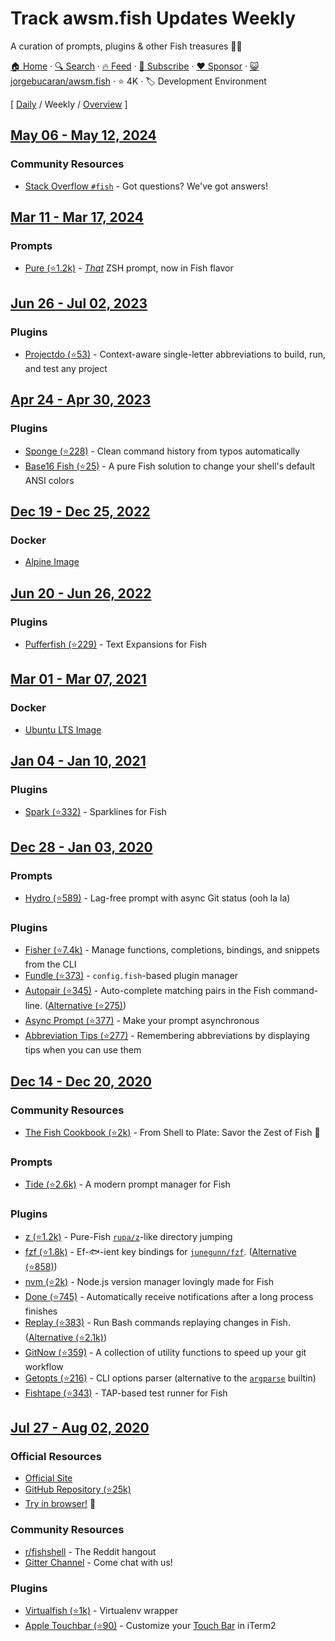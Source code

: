 # Track awsm.fish Updates Weekly

A curation of prompts, plugins & other Fish treasures 🐚💎

[🏠 Home](/README.md) · [🔍 Search](https://www.trackawesomelist.com/search/) · [🔥 Feed](https://www.trackawesomelist.com/jorgebucaran/awsm.fish/week/rss.xml) · [📮 Subscribe](https://trackawesomelist.us17.list-manage.com/subscribe?u=d2f0117aa829c83a63ec63c2f&id=36a103854c) · [❤️  Sponsor](https://github.com/sponsors/theowenyoung) · [😺 jorgebucaran/awsm.fish](https://github.com/jorgebucaran/awsm.fish) · ⭐ 4K · 🏷️ Development Environment

[ [Daily](/content/jorgebucaran/awsm.fish/README.md) / Weekly / [Overview](/content/jorgebucaran/awsm.fish/readme/README.md) ]

## [May 06 - May 12, 2024](/content/2024/19/README.md)

### Community Resources

*   [Stack Overflow `#fish`](https://stackoverflow.com/questions/tagged/fish) - Got questions? We've got answers!

## [Mar 11 - Mar 17, 2024](/content/2024/11/README.md)

### Prompts

*   [Pure (⭐1.2k)](https://github.com/pure-fish/pure/) - [*That*](https://github.com/sindresorhus/pure) ZSH prompt, now in Fish flavor

## [Jun 26 - Jul 02, 2023](/content/2023/26/README.md)

### Plugins

*   [Projectdo (⭐53)](https://github.com/paldepind/projectdo) - Context-aware single-letter abbreviations to build, run, and test any project

## [Apr 24 - Apr 30, 2023](/content/2023/17/README.md)

### Plugins

*   [Sponge (⭐228)](https://github.com/meaningful-ooo/sponge) - Clean command history from typos automatically
*   [Base16 Fish (⭐25)](https://github.com/FabioAntunes/base16-fish-shell) - A pure Fish solution to change your shell's default ANSI colors

## [Dec 19 - Dec 25, 2022](/content/2022/51/README.md)

### Docker

*   [Alpine Image](https://hub.docker.com/r/purefish/docker-fish)

## [Jun 20 - Jun 26, 2022](/content/2022/25/README.md)

### Plugins

*   [Pufferfish (⭐229)](https://github.com/nickeb96/puffer-fish) - Text Expansions for Fish

## [Mar 01 - Mar 07, 2021](/content/2021/9/README.md)

### Docker

*   [Ubuntu LTS Image](https://hub.docker.com/r/dideler/fish-shell)

## [Jan 04 - Jan 10, 2021](/content/2020/53/README.md)

### Plugins

*   [Spark (⭐332)](https://github.com/jorgebucaran/spark.fish) - Sparklines for Fish

## [Dec 28 - Jan 03, 2020](/content/2020/52/README.md)

### Prompts

*   [Hydro (⭐589)](https://github.com/jorgebucaran/hydro) - Lag-free prompt with async Git status (ooh la la)

### Plugins

*   [Fisher (⭐7.4k)](https://github.com/jorgebucaran/fisher) - Manage functions, completions, bindings, and snippets from the CLI
*   [Fundle (⭐373)](https://github.com/danhper/fundle) - `config.fish`-based plugin manager
*   [Autopair (⭐345)](https://github.com/jorgebucaran/autopair.fish) - Auto-complete matching pairs in the Fish command-line. ([Alternative (⭐275)](https://github.com/laughedelic/pisces))
*   [Async Prompt (⭐377)](https://github.com/acomagu/fish-async-prompt) - Make your prompt asynchronous
*   [Abbreviation Tips (⭐277)](https://github.com/Gazorby/fish-abbreviation-tips) - Remembering abbreviations by displaying tips when you can use them

## [Dec 14 - Dec 20, 2020](/content/2020/50/README.md)

### Community Resources

*   [The Fish Cookbook (⭐2k)](https://github.com/jorgebucaran/cookbook.fish) - From Shell to Plate: Savor the Zest of Fish 🦞

### Prompts

*   [Tide (⭐2.6k)](https://github.com/IlanCosman/tide) - A modern prompt manager for Fish

### Plugins

*   [z (⭐1.2k)](https://github.com/jethrokuan/z) - Pure-Fish [`rupa/z`](https://github.com/rupa/z)-like directory jumping
*   [fzf (⭐1.8k)](https://github.com/PatrickF1/fzf.fish) - Ef-🐟-ient key bindings for [`junegunn/fzf`](https://github.com/junegunn/fzf). ([Alternative (⭐858)](https://github.com/jethrokuan/fzf))
*   [nvm (⭐2k)](https://github.com/jorgebucaran/nvm.fish) - Node.js version manager lovingly made for Fish
*   [Done (⭐745)](https://github.com/franciscolourenco/done) - Automatically receive notifications after a long process finishes
*   [Replay (⭐383)](https://github.com/jorgebucaran/replay.fish) - Run Bash commands replaying changes in Fish. ([Alternative (⭐2.1k)](https://github.com/edc/bass))
*   [GitNow (⭐359)](https://github.com/joseluisq/gitnow) - A collection of utility functions to speed up your git workflow
*   [Getopts (⭐216)](https://github.com/jorgebucaran/getopts.fish) - CLI options parser (alternative to the [`argparse`](https://fishshell.com/docs/current/cmds/argparse.html) builtin)
*   [Fishtape (⭐343)](https://github.com/jorgebucaran/fishtape) - TAP-based test runner for Fish

## [Jul 27 - Aug 02, 2020](/content/2020/30/README.md)

### Official Resources

*   [Official Site](https://fishshell.com)
*   [GitHub Repository (⭐25k)](https://github.com/fish-shell/fish-shell)
*   [Try in browser!](https://rootnroll.com/d/fish-shell/) 🍤

### Community Resources

*   [r/fishshell](https://www.reddit.com/r/fishshell) - The Reddit hangout
*   [Gitter Channel](https://gitter.im/fish-shell/fish-shell) - Come chat with us!

### Plugins

*   [Virtualfish (⭐1k)](https://github.com/adambrenecki/virtualfish) - Virtualenv wrapper
*   [Apple Touchbar (⭐90)](https://github.com/rodrigobdz/fish-apple-touchbar) - Customize your [Touch Bar](https://developer.apple.com/design/human-interface-guidelines/macos/touch-bar/touch-bar-overview) in iTerm2